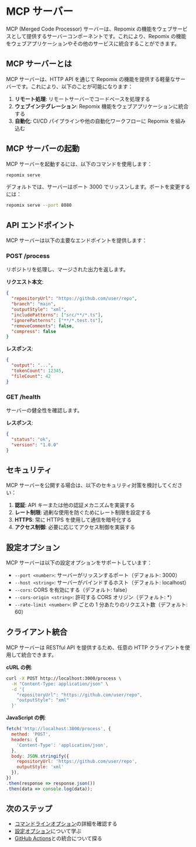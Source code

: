 # MCP サーバー

MCP (Merged Code Processor) サーバーは、Repomix の機能をウェブサービスとして提供するサーバーコンポーネントです。これにより、Repomix の機能をウェブアプリケーションやその他のサービスに統合することができます。

## MCP サーバーとは

MCP サーバーは、HTTP API を通じて Repomix の機能を提供する軽量なサーバーです。これにより、以下のことが可能になります：

1. **リモート処理**: リモートサーバーでコードベースを処理する
2. **ウェブインテグレーション**: Repomix 機能をウェブアプリケーションに統合する
3. **自動化**: CI/CD パイプラインや他の自動化ワークフローに Repomix を組み込む

## MCP サーバーの起動

MCP サーバーを起動するには、以下のコマンドを使用します：

```bash
repomix serve
```

デフォルトでは、サーバーはポート 3000 でリッスンします。ポートを変更するには：

```bash
repomix serve --port 8080
```

## API エンドポイント

MCP サーバーは以下の主要なエンドポイントを提供します：

### POST /process

リポジトリを処理し、マージされた出力を返します。

**リクエスト本文**:

```json
{
  "repositoryUrl": "https://github.com/user/repo",
  "branch": "main",
  "outputStyle": "xml",
  "includePatterns": ["src/**/*.ts"],
  "ignorePatterns": ["**/*.test.ts"],
  "removeComments": false,
  "compress": false
}
```

**レスポンス**:

```json
{
  "output": "...",
  "tokenCount": 12345,
  "fileCount": 42
}
```

### GET /health

サーバーの健全性を確認します。

**レスポンス**:

```json
{
  "status": "ok",
  "version": "1.0.0"
}
```

## セキュリティ

MCP サーバーを公開する場合は、以下のセキュリティ対策を検討してください：

1. **認証**: API キーまたは他の認証メカニズムを実装する
2. **レート制限**: 過剰な使用を防ぐためにレート制限を設定する
3. **HTTPS**: 常に HTTPS を使用して通信を暗号化する
4. **アクセス制御**: 必要に応じてアクセス制御を実装する

## 設定オプション

MCP サーバーは以下の設定オプションをサポートしています：

- `--port <number>`: サーバーがリッスンするポート（デフォルト: 3000）
- `--host <string>`: サーバーがバインドするホスト（デフォルト: localhost）
- `--cors`: CORS を有効にする（デフォルト: false）
- `--cors-origin <string>`: 許可する CORS オリジン（デフォルト: *）
- `--rate-limit <number>`: IP ごとの 1 分あたりのリクエスト数（デフォルト: 60）

## クライアント統合

MCP サーバーは RESTful API を提供するため、任意の HTTP クライアントを使用して統合できます。

**cURL の例**:

```bash
curl -X POST http://localhost:3000/process \
  -H "Content-Type: application/json" \
  -d '{
    "repositoryUrl": "https://github.com/user/repo",
    "outputStyle": "xml"
  }'
```

**JavaScript の例**:

```javascript
fetch('http://localhost:3000/process', {
  method: 'POST',
  headers: {
    'Content-Type': 'application/json',
  },
  body: JSON.stringify({
    repositoryUrl: 'https://github.com/user/repo',
    outputStyle: 'xml'
  }),
})
.then(response => response.json())
.then(data => console.log(data));
```

## 次のステップ

- [コマンドラインオプション](command-line-options.md)の詳細を確認する
- [設定オプション](configuration.md)について学ぶ
- [GitHub Actions](github-actions.md)との統合について探る
